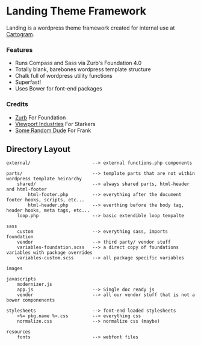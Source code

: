 Landing Theme Framework
=======================

Landing is a wordpress theme framework created for internal use at [Cartogram](https://www.studiocartogram.com).

### Features

* Runs Compass and Sass via Zurb's Foundation 4.0
* Totally blank, barebones wordpress template structure
* Chalk full of wordpress utility functions
* Superfast!
* Uses Bower for font-end packages

### Credits

* [Zurb](http://www.zurb.com) For Foundation
* [Viewport Industries](http://viewportindustries.com/) For Starkers
* [Some Random Dude](http://somerandomdude.com) For Frank


## Directory Layout

	external/						--> external functions.php components
	
	parts/							--> template parts that are not within wordpress template heirarchy
		shared/						--> always shared parts, html-header and html-footer
			html-footer.php 		--> everything after the document footer hooks, scripts, etc...
			html-header.php 		--> everthing before the body tag, header hooks, meta tags, etc...
		loop.php 					--> basic extendible loop tempalte
	
	sass
		custom 						--> everything sass, imports foundation
		vendor						--> third party/ vendor stuff
		variables-foundation.scss	--> a direct copy of foundations variables with package overrides
		variables-custom.scss		--> all package specific variables

	images
	
	javascripts
		modernizer.js
		app.js 						--> Single doc ready js
		vendor						--> all our vendor stuff that is not a bower componenents
	
	stylesheets						--> font-end loaded stylesheets
		<%= pkg.name %>.css			--> everything css
		normalize.css				--> normalize css (maybe)

	resources
		fonts						--> webfont files




		